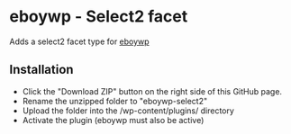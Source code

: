 eboywp - Select2 facet
=======================

Adds a select2 facet type for [eboywp](https://eboywp.com/)

## Installation
* Click the "Download ZIP" button on the right side of this GitHub page.
* Rename the unzipped folder to "eboywp-select2"
* Upload the folder into the /wp-content/plugins/ directory
* Activate the plugin (eboywp must also be active)
